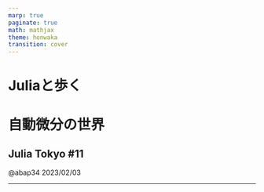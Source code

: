 ```yaml
---
marp: true
paginate: true
math: mathjax
theme: honwaka
transition: cover
---
```


$$
\newcommand{\argmin}{\mathop{\rm arg~min}\limits}
$$


<!-- _class: lead -->

# Juliaと歩く
# 自動微分の世界
## Julia Tokyo #11

@abap34
2023/02/03

---